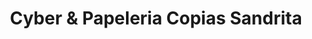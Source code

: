 ---
title: "Cyber & Papeleria Copias Sandrita"
url: /quito/cyber-und-papeleria-copias-sandrita/
shop: Allgemein
---